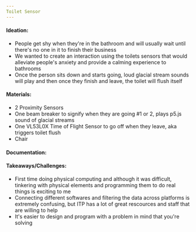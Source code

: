 ```yaml
---
Toilet Sensor
---
```


#### Ideation: 
- People get shy when they're in the bathroom and will usually wait until there's no one in it to finish their business
- We wanted to create an interaction using the toilets sensors that would alleviate people's anxiety and provide a calming experience to bathrooms
- Once the person sits down and starts going, loud glacial stream sounds will play and then once they finish and leave, the toilet will flush itself 
 
#### Materials:
- 2 Proximity Sensors
- One beam breaker to signify when they are going #1 or 2, plays p5.js sound of glacial streams
- One VL53L0X Time of Flight Sensor to go off when they leave, aka triggers toilet flush 
- Chair

#### Documentation: 





#### Takeaways/Challenges:
- First time doing physical computing and although it was difficult, tinkering with physical elements and programming them to do real things is exciting to me
- Connecting different softwares and filtering the data across platforms is extremely confusing, but ITP has a lot of great rescources and staff that are willing to help 
- It's easier to design and program with a problem in mind that you're solving 
